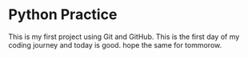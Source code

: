 # Python Practice

This is my first project using Git and GitHub.
This is the first day of my coding journey and today is good. hope the same for tommorow.